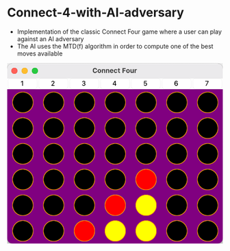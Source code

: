# Connect-4-with-AI-adversary

- Implementation of the classic Connect Four game where a user can play against an AI adversary
- The AI uses the MTD(f) algorithm in order to compute one of the best moves available

![hola](images/gameplay.png)
